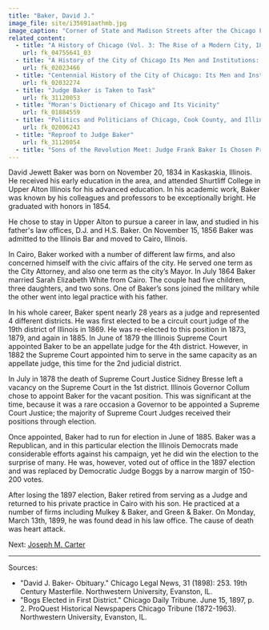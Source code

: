 ```yaml
---
title: "Baker, David J."
image_file: site/i35691aathmb.jpg
image_caption: "Corner of State and Madison Streets after the Chicago Fire of 1871."
related_content:
  - title: "A History of Chicago (Vol. 3: The Rise of a Modern City, 1871-1893)"
    url: fk_04755641_03
  - title: "A History of the City of Chicago Its Men and Institutions: Biographical Sketches of Leading Citizens"
    url: fk_02023466
  - title: "Centennial History of the City of Chicago: Its Men and Institutions"
    url: fk_02032274
  - title: "Judge Baker is Taken to Task"
    url: fk_31120053
  - title: "Moran's Dictionary of Chicago and Its Vicinity"
    url: fk_01884559
  - title: "Politics and Politicians of Chicago, Cook County, and Illinois 1787-1887"
    url: fk_02006243
  - title: "Reproof to Judge Baker"
    url: fk_31120054
  - title: "Sons of the Revolution Meet: Judge Frank Baker Is Chosen President"
---
```


David Jewett Baker was born on November 20, 1834 in Kaskaskia, Illinois. He received his early education in the area, and attended Shurtliff College in Upper Alton Illinois for his advanced education. In his academic work, Baker was known by his colleagues and professors to be exceptionally bright. He graduated with honors in 1854.

He chose to stay in Upper Alton to pursue a career in law, and studied in his father's law offices, D.J. and H.S. Baker. On November 15, 1856 Baker was admitted to the Illinois Bar and moved to Cairo, Illinois.

In Cairo, Baker worked with a number of different law firms, and also concerned himself with the civic affairs of the city. He served one term as the City Attorney, and also one term as the city’s Mayor. In July 1864 Baker married Sarah Elizabeth White from Cairo. The couple had five children, three daughters, and two sons. One of Baker’s sons joined the military while the other went into legal practice with his father.

In his whole career, Baker spent nearly 28 years as a judge and represented 4 different districts. He was first elected to be a circuit court judge of the 19th district of Illinois in 1869. He was re-elected to this position in 1873, 1879, and again in 1885. In June of 1879 the Illinois Supreme Court appointed Baker to be an appellate judge for the 4th district. However, in 1882 the Supreme Court appointed him to serve in the same capacity as an appellate judge, this time for the 2nd judicial district.

In July in 1878 the death of Supreme Court Justice Sidney Bresse left a vacancy on the Supreme Court in the 1st district. Illinois Governor Collum chose to appoint Baker for the vacant position. This was significant at the time, because it was a rare occasion a Governor to be appointed a Supreme Court Justice; the majority of Supreme Court Judges received their positions through election.

Once appointed, Baker had to run for election in June of 1885. Baker was a Republican, and in this particular election the Illinois Democrats made considerable efforts against his campaign, yet he did win the election to the surprise of many. He was, however, voted out of office in the 1897 election and was replaced by Democratic Judge Boggs by a narrow margin of 150-200 votes.

After losing the 1897 election, Baker retired from serving as a Judge and returned to his private practice in Cairo with his son. He practiced at a number of firms including Mulkey & Baker, and Green & Baker. On Monday, March 13th, 1899, he was found dead in his law office. The cause of death was heart attack.

Next:  [Joseph M. Carter](/legal/judges/josephmcarter)

---
Sources:

- "David J. Baker- Obituary." Chicago Legal News, 31 (1898): 253. 19th Century Masterfile. Northwestern University, Evanston, IL.
- "Bogs Elected in First District." Chicago Daily Tribune. June 15, 1897, p. 2. ProQuest Historical Newspapers Chicago Tribune (1872-1963). Northwestern University, Evanston, IL.
